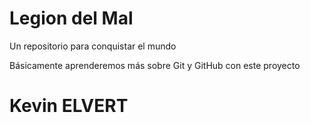 # Legion del Mal
Un repositorio para conquistar el mundo

Básicamente aprenderemos más sobre Git y GitHub con este proyecto


# Kevin ELVERT
